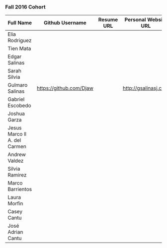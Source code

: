 ### Fall 2016 Cohort

| Full Name          				    | Github Username   | Resume URL                                | Personal Website URL              |
|-------------------------------|-------------------|-------------------------------------------|-----------------------------------|           
| Elia Rodriguez								|										|																						| 																	|
| Tien Mata											|										|																						| 																	|										
| Edgar Salinas									|										|																						| 																	|
| Sarah Silvia									|										|																						| 																	|
| Gulmaro Salinas								|	https://github.com/Djaw	|	|	http://gsalinasj.com																				| 																	|
| Gabriel Escobedo							|										|																						| 																	|
| Joshua Garza									|										|																						| 																	|
| Jesus Marco ll A. del Carmen  |										|																						| 																	|
| Andrew Valdez								  |										|																						| 																	|
| Silvia Ramirez								|										|																						| 																	|
| Marco Barrientos							|										|																						| 																	|
| Laura Morfin									|										|																						| 																	|
| Casey Cantu										|										|																						| 																	|
| José Adrian Cantu							|										|																						| 																	|
